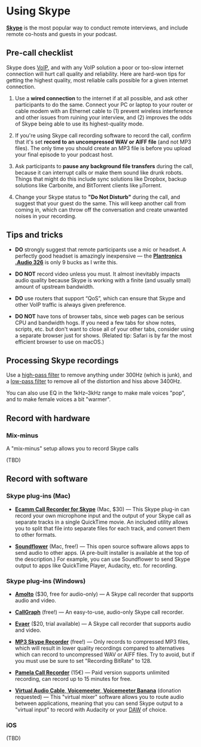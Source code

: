 # Using Skype

[**Skype**](http://skype.com/) is the most popular way to conduct remote interviews, and include remote co-hosts and guests in your podcast.

## Pre-call checklist

Skype does [VoIP](https://en.wikipedia.org/wiki/Voice_over_IP), and with any VoIP solution a poor or too-slow internet connection will hurt call quality and reliability. Here are hard-won tips for getting the highest quality, most reliable calls possible for a given internet connection.

1. Use a **wired connection** to the internet if at all possible, and ask other participants to do the same. Connect your PC or laptop to your router or cable modem with an Ethernet cable to \(1\) prevent wireless interference and other issues from ruining your interview, and \(2\) improves the odds of Skype being able to use its highest-quality mode.

2. If you're using Skype call recording software to record the call, confirm that it's set **record to an uncompressed WAV or AIFF file** \(and not MP3 files\). The only time you should create an MP3 file is before you upload your final episode to your podcast host.

3. Ask participants to **pause any background file transfers** during the call, because it can interrupt calls or make them sound like drunk robots. Things that might do this include sync solutions like Dropbox, backup solutions like Carbonite, and BitTorrent clients like µTorrent.

4. Change your Skype status to **"Do Not Disturb"** during the call, and suggest that your guest do the same. This will keep another call from coming in, which can throw off the conversation and create unwanted noises in your recording.


## Tips and tricks

* **DO** strongly suggest that remote participants use a mic or headset. A perfectly good headset is amazingly inexpensive — the [**Plantronics .Audio 326**](http://www.amazon.com/gp/product/B001S2RCXW) is only 9 bucks as I write this.

* **DO NOT** record video unless you must. It almost inevitably impacts audio quality because Skype is working with a finite \(and usually small\) amount of upstream bandwidth.

* **DO** use routers that support “QoS”, which can ensure that Skype and other VoIP traffic is always given preference.

* **DO NOT** have tons of browser tabs, since web pages can be serious CPU and bandwidth hogs. If you need a few tabs for show notes, scripts, etc. but don't want to close all of your other tabs, consider using a separate browser just for shows. \(Related tip: Safari is by far the most efficient browser to use on macOS.\)


## Processing Skype recordings

Use a [high-pass filter](https://en.wikipedia.org/wiki/High-pass_filter) to remove anything under 300Hz \(which is junk\), and a [low-pass filter](https://en.wikipedia.org/wiki/Low-pass_filter) to remove all of the distortion and hiss above 3400Hz.

You can also use EQ in the 1kHz–3kHz range to make male voices "pop", and to make female voices a bit "warmer".

## Record with hardware

### Mix-minus

A "mix-minus" setup allows you to record Skype calls

\(TBD\)

## Record with software

### Skype plug-ins \(Mac\)

* [**Ecamm Call Recorder for Skype**](http://www.ecamm.com/mac/callrecorder/) \(Mac, $30\) — This Skype plug-in can record your own microphone input and the output of your Skype call as separate tracks in a single QuickTime movie. An included utility allows you to split that file into separate files for each track, and convert them to other formats.

* [**Soundflower**](https://github.com/mattingalls/Soundflower) \(Mac, free!\) — This open source software allows apps to send audio to other apps. \(A pre-built installer is available at the top of the description.\) For example, you can use Soundflower to send Skype output to apps like QuickTime Player, Audacity, etc. for recording.


### Skype plug-ins \(Windows\)

* [**Amolto**](http://www.evaer.com/) \($30, free for audio-only\) — A Skype call recorder that supports audio and video.

* [**CallGraph**](https://scribie.com/free-skype-recorder) \(free!\) — An easy-to-use, audio-only Skype call recorder.

* [**Evaer**](http://www.evaer.com/) \($20, trial available\) — A Skype call recorder that supports audio and video.

* [**MP3 Skype Recorder**](http://voipcallrecording.com/) \(free!\) — Only records to compressed MP3 files, which will result in lower quality recordings compared to alternatives which can record to uncompressed WAV or AIFF files. Try to avoid, but if you must use be sure to set "Recording BitRate" to 128.

* [**Pamela Call Recorder**](http://www.pamela.biz/) \(15€\) — Paid version supports unlimited recording, can record up to 15 minutes for free.

* [**Virtual Audio Cable**](http://vb-audio.pagesperso-orange.fr/Voicemeeter/banana.htm)[, ](http://vb-audio.pagesperso-orange.fr/Voicemeeter/banana.htm)[**Voicemeeter**](http://vb-audio.pagesperso-orange.fr/Voicemeeter/banana.htm)[, ](http://vb-audio.pagesperso-orange.fr/Voicemeeter/banana.htm)[**Voicemeeter Banana**](http://vb-audio.pagesperso-orange.fr/Voicemeeter/banana.htm) \(donation requested\) — This "virtual mixer" software allows you to route audio between applications, meaning that you can send Skype output to a "virtual input" to record with Audacity or your [DAW](https://en.wikipedia.org/wiki/Digital_audio_workstation) of choice.


### iOS

\(TBD\)


